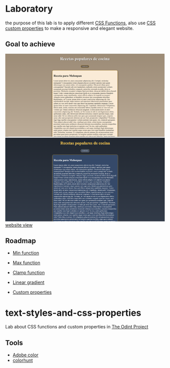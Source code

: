 # Laboratory
the purpose of this lab is to apply different [CSS Functions](https://www.theodinproject.com/lessons/node-path-intermediate-html-and-css-css-functions), also use [CSS custom properties](https://www.theodinproject.com/lessons/node-path-intermediate-html-and-css-custom-properties) to make a responsive and elegant website.

## Goal to achieve
![Goal to achieve](https://github.com/chrisart10/CSS-Functions/blob/main/light.png)
![Goal to achieve](https://github.com/chrisart10/CSS-Functions/blob/main/dark.png)
[website view](https://chrisart10.github.io/CSS-Functions/)


## Roadmap

- [Min function](https://github.com/chrisart10/CSS-Functions/tree/min-function)

- [Max function](https://github.com/chrisart10/CSS-Functions/tree/max-function)

- [Clamp function](https://github.com/chrisart10/CSS-Functions/tree/clamp-function)

- [Linear gradient](https://github.com/chrisart10/CSS-Functions/tree/linear-gradient-function)

- [Custom properties](https://github.com/chrisart10/CSS-Functions/tree/custom-properties)



# text-styles-and-css-properties
Lab about CSS functions and custom properties in [The Odint Project](https://www.theodinproject.com/paths/full-stack-javascript/courses/intermediate-html-and-css)

## Tools
 - [Adobe color](https://color.adobe.com/es/create/color-wheel)
 - [colorhunt](https://colorhunt.co/palette/222831393e46ffd369eeeeee)
